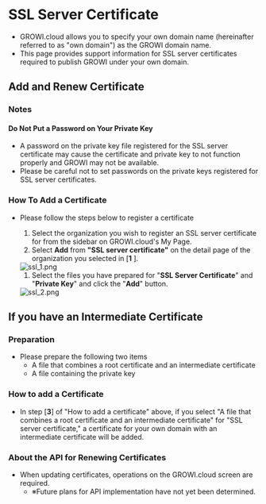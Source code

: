 # SSL Server Certificate

- GROWI.cloud allows you to specify your own domain name (hereinafter referred to as "own domain") as the GROWI domain name.
- This page provides support information for SSL server certificates required to publish GROWI under your own domain.

## Add and Renew Certificate

### Notes

#### Do Not Put a Password on Your Private Key

- A password on the private key file registered for the SSL server certificate may cause the certificate and private key to not function properly and GROWI may not be available.
- Please be careful not to set passwords on the private keys registered for SSL server certificates.

### How To Add a Certificate

- Please follow the steps below to register a certificate
    1. Select the organization you wish to register an SSL server certificate for from the sidebar on GROWI.cloud's My Page.
    1. Select **Add** from **"SSL server certificate"** on the detail page of the organization you selected in [**1** ].  
  <img :src="$withBase('/assets/images/en/ssl_1.png')" alt="ssl_1.png">

    1. Select the files you have prepared for "**SSL Server Certificate**" and "**Private Key**" and click the "**Add**" button.
  <img :src="$withBase('/assets/images/en/ssl_2.png')" alt="ssl_2.png">

## If you have an Intermediate Certificate

### Preparation

- Please prepare the following two items
  - A file that combines a root certificate and an intermediate certificate
  - A file containing the private key

### How to add a Certificate

- In step [**3**] of "How to add a certificate" above, if you select "A file that combines a root certificate and an intermediate certificate" for "SSL server certificate," a certificate for your own domain with an intermediate certificate will be added.


### About the API for Renewing Certificates

- When updating certificates, operations on the GROWI.cloud screen are required.
  - ※Future plans for API implementation have not yet been determined.
